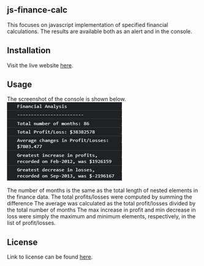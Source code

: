## js-finance-calc
This focuses on javascript implementation of specified financial calculations. The results are available both as an alert and in the console.

## Installation
Visit the live website [here](https://enwokedi96.github.io/js-finance-calc/).

## Usage
The screenshot of the console is shown below.
<img alt="console results" src="/images/screenshot.png"/>

The number of months is the same as the total length of nested elements in the finance data.
The total profits/losses were computed by summing the difference
The average was calculated as the total profit/losses divided by the total number of months
The max increase in profit and min decrease in loss were simply the maximum and minimum elements, respectively, in the list of profit/losses.

## License

Link to license can be found [here](LICENSE.md).
